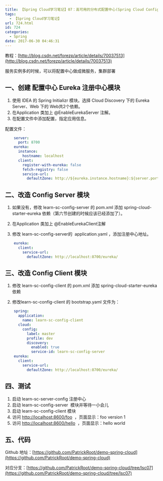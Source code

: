 ```yaml
---
title: 【Spring Cloud学习笔记】07：高可用的分布式配置中心(Spring Cloud Config)
tags:
  - 【Spring Cloud学习笔记】
url: 724.html
id: 724
categories:
  - Spring
date: 2017-06-30 04:46:31
---
```


教程：[http://blog.csdn.net/forezp/article/details/70037513](http://blog.csdn.net/forezp/article/details/70037513)

服务实例多的时候，可以将配置中心做成微服务，集群部署
<!-- more -->
一、创建 配置中心 Eureka 注册中心模块
-----------------------

1.  使用 IDEA 的 Spring Initializr 模块。选择 Cloud Discovery 下的 Eureka Server、Web 下的 Web共2个依赖。
2.  在Application 类加上 @EnableEurekaServer 注解。
3.  在配置文件中添加配置，指定应用信息。

配置文件：
```yml
    server:
      port: 8700
    eureka:
      instance:
        hostname: localhost
      client:
        register-with-eureka: false
        fetch-registry: false
        service-url:
          defaultZone: http://${eureka.instance.hostname}:${server.port}/eureka/
```
二、改造 Config Server 模块
---------------------

1.  如果没有，修改 learn-sc-config-server 的 pom.xml 添加 spring-cloud-starter-eureka 依赖（第六节创建的时候应该已经添加了）。
2.  在Application 类加上 @EnableEurekaClient注解  
    
3.  修改 learn-sc-config-server的  application.yaml ，添加注册中心地址。
```yml
    eureka:
      client:
        service-url:
          defaultZone: http://localhost:8700/eureka/
```
三、改造 Config Client 模块
---------------------

1.  修改 learn-sc-config-client 的 pom.xml 添加 spring-cloud-starter-eureka 依赖  
    
2.  修改learn-sc-config-client 的 bootstrap.yaml 文件为：
```yml
    spring:
      application:
        name: learn-sc-config-client
      cloud:
        config:
          label: master
          profile: dev
          discovery:
            enabled: true
            service-id: learn-sc-config-server
    eureka:
      client:
        service-url:
          defaultZone: http://localhost:8700/eureka/
```
四、测试
----

1.  启动 learn-sc-server-config 注册中心
2.  启动 learn-sc-config-server  模块并等待一小会儿
3.  启动 learn-sc-config-client 模块
4.  访问 [http://localhost:8600/foo](http://localhost:8600/foo)  ，页面显示：foo version 1
5.  访问 [http://localhost:8600/hello](http://localhost:8600/hello)  ，页面显示：hello world

五、代码
----

Github 地址：[https://github.com/PatrickRoot/demo-spring-cloud](https://github.com/PatrickRoot/demo-spring-cloud)

对应分支：[https://github.com/PatrickRoot/demo-spring-cloud/tree/lsc07](https://github.com/PatrickRoot/demo-spring-cloud/tree/lsc07)